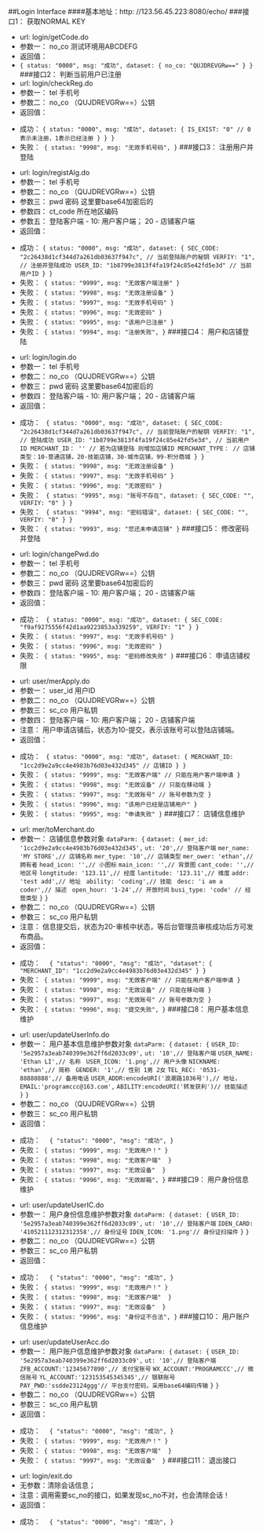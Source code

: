 ##Login Interface
####基本地址：http: //123.56.45.223:8080/echo/
###接口1： 获取NORMAL KEY
- url: login/getCode.do
- 参数一： no_co 测试环境用ABCDEFG
- 返回值：
- `{
	status: "0000",
	msg: "成功",
	dataset: {
		no_co: "QUJDREVGRw=="
	}
}`
###接口2： 判断当前用户已注册
- url: login/checkReg.do
- 参数一： tel 手机号
- 参数二： no_co （QUJDREVGRw==）公钥
- 返回值：
 + 成功： `{
	status: "0000",
	msg: "成功",
	dataset: {
		IS_EXIST: "0" // 0表示未注册，1表示已经注册
	}
}
}`
 + 失败：` {
	status: "9998",
	msg: "无效手机号码",
}`
###接口3： 注册用户并登陆
- url: login/registAlg.do
- 参数一： tel 手机号
- 参数二： no_co （QUJDREVGRw==）公钥
- 参数三： pwd 密码 这里要base64加密后的
- 参数四： ct_code 所在地区编码
- 参数五： 登陆客户端 - 10: 用户客户端； 20 - 店铺客户端
- 返回值： 
 + 成功： `{
	status: "0000",
	msg: "成功",
	dataset: {
		SEC_CODE: "2c26438d1cf344d7a261db03637f947c", // 当前登陆账户的秘钥
		VERFIY: "1", // 注册并登陆成功
		USER_ID: "1b8799e3813f4fa19f24c85e42fd5e3d" // 当前用户ID
	}
}`
 + 失败：` {
	status: "9999",
	msg: "无效客户端注册"
}`
 + 失败：` {
	status: "9998",
	msg: "无效注册设备"
}`
 + 失败：` {
	status: "9997",
	msg: "无效手机号码"
}`
 + 失败：` {
	status: "9996",
	msg: "无效密码"
}`
 + 失败：` {
	status: "9995",
	msg: "该用户已注册"
}`
 + 失败：` {
	status: "9994",
	msg: "注册失败",
}`
###接口4： 用户和店铺登陆
- url: login/login.do
- 参数一： tel 手机号
- 参数二： no_co （QUJDREVGRw==）公钥
- 参数三： pwd 密码 这里要base64加密后的
- 参数四： 登陆客户端 - 10: 用户客户端； 20 - 店铺客户端
- 返回值： 
 + 成功： ` {
	status: "0000",
	msg: "成功",
	dataset: {
		SEC_CODE: "2c26438d1cf344d7a261db03637f947c", // 当前登陆账户的秘钥
		VERFIY: "1", // 登陆成功
		USER_ID: "1b8799e3813f4fa19f24c85e42fd5e3d", // 当前用户ID
		MERCHANT_ID： '' // 若为店铺登陆 则增加店铺ID
		MERCHANT_TYPE： // 店铺类型：10-普通店铺，20-技能店铺，30-城市店铺，99-积分商城
	}
}`
 + 失败：` {
	status: "9998",
	msg: "无效注册设备"
}`
 + 失败：` {
	status: "9997",
	msg: "无效手机号码"
}`
 + 失败：` {
	status: "9996",
	msg: "无效密码"
}`
 + 失败： ` {
	status: "9995",
	msg: "账号不存在",
	dataset: {
		SEC_CODE: "",
		VERFIY: "0"
	}
}`
 + 失败： ` {
	status: "9994",
	msg: "密码错误",
	dataset: {
		SEC_CODE: "",
		VERFIY: "0"
	}
}`
 + 失败：` {
	status: "9993",
	msg: "您还未申请店铺"
}`
###接口5： 修改密码并登陆
- url: login/changePwd.do
- 参数一： tel 手机号
- 参数二： no_co （QUJDREVGRw==）公钥
- 参数三： pwd 密码 这里要base64加密后的
- 参数四： 登陆客户端 - 10: 用户客户端； 20 - 店铺客户端
- 返回值： 
 + 成功： ` {
	status: "0000",
	msg: "成功",
	dataset: {
		SEC_CODE: "f9af9275556f42d1aa9223853a339259",
		VERFIY: "1"
	}
}`
 + 失败：` {
	status: "9997",
	msg: "无效手机号码"
}`
 + 失败：` {
	status: "9996",
	msg: "无效密码"
}`
 + 失败：` {
	status: "9995",
	msg: "密码修改失败"
}`
###接口6： 申请店铺权限
- url: user/merApply.do
- 参数一： user_id 用户ID
- 参数二： no_co （QUJDREVGRw==）公钥
- 参数三： sc_co 用户私钥
- 参数四： 登陆客户端 - 10: 用户客户端； 20 - 店铺客户端
- 注意： 用户申请店铺后，状态为10-提交，表示该账号可以登陆店铺端。
- 返回值： 
 + 成功： ` {
	status: "0000",
	msg: "成功",
	dataset: {
		MERCHANT_ID: "1cc2d9e2a9cc4e4983b76d03e432d345" // 店铺ID
	}
}`
 + 失败：` {
	status: "9999",
	msg: "无效客户端" // 只能在用户客户端申请
}`
 + 失败：` {
	status: "9998",
	msg: "无效设备" // 只能在移动端
}`
 + 失败：` {
	status: "9997",
	msg: "无效账号" // 账号参数为空
}`
 + 失败：` {
	status: "9996",
	msg: "该用户已经是店铺用户"
}`
 + 失败：` {
	status: "9995",
	msg: "申请失败"
}`
###接口7： 店铺信息维护
- url: mer/toMerchant.do
- 参数一： 店铺信息参数对象 
	`dataParm: {`
	`dataset: {`
		`mer_id: '1cc2d9e2a9cc4e4983b76d03e432d345',`
		`ut: '20',// 登陆客户端`
		`mer_name: 'MY STORE',// 店铺名称`
		`mer_type: '10',// 店铺类型`
		`mer_ower: 'ethan',// 拥有者`
		`head_icon: '',// 小图标`
		`main_icon: '',// 背景图`
		`cant_code: '',// 地区号`
		`longtitude: '123.11',// 经度`
		`lantitude: '123.11',// 维度`
		`addr: 'test add',// 地址 `
		`ability: 'coding',// 技能 `
		`desc: 'i am a coder',// 描述 `
		`open_hour: '1-24',// 开放时间`
		`busi_type: 'code' // 经营类型`
	`}`
	`}`
- 参数二： no_co （QUJDREVGRw==）公钥
- 参数三： sc_co 用户私钥
- 注意： 信息提交后，状态为20-审核中状态，等后台管理员审核成功后方可发布商品。
- 返回值： 
 + 成功： `  {
	"status": "0000",
	"msg": "成功",
	"dataset": {
		"MERCHANT_ID": "1cc2d9e2a9cc4e4983b76d03e432d345"
	}
}`
 + 失败：` {
	status: "9999",
	msg: "无效客户端" // 只能在用户客户端申请
}`
 + 失败：` {
	status: "9998",
	msg: "无效设备" // 只能在移动端
}`
 + 失败：` {
	status: "9997",
	msg: "无效账号" // 账号参数为空
}`
 + 失败：` {
	status: "9996",
	msg: "提交失败",
}`
###接口8： 用户基本信息维护
- url: user/updateUserInfo.do
- 参数一： 用户基本信息维护参数对象 
	`dataParm: {`
	`dataset: {`
		`USER_ID: '5e2957a3eab740399e362ff6d2033c09',`
		`ut: '10',// 登陆客户端`
		`USER_NAME: 'Ethan LI',// 名称 `
		`USER_ICON: '1.png',// 用户头像`
		`NICKNAME: 'ethan',// 简称 `
		`GENDER: '1',// 性别 1男 2女`
		`TEL_REC: '0531-88888888',// 备用电话`
		`USER_ADDR:encodeURI('浪潮路1036号'),// 地址，`
		`EMAIL:'programccc@163.com',`
		`ABILITY:encodeURI('转发获利')// 技能描述 `
	`}`
	`}`
- 参数二： no_co （QUJDREVGRw==）公钥
- 参数三： sc_co 用户私钥
- 返回值： 
 + 成功： `  {
	"status": "0000",
	"msg": "成功",
}`
 + 失败：` {
	status: "9999",
	msg: "无效用户！"
}`
 + 失败：` {
	status: "9998",
	msg: "无效客户端" 
}`
 + 失败：` {
	status: "9997",
	msg: "无效设备" 
}`
 + 失败：` {
	status: "9996",
	msg: "无效邮箱",
}`
###接口9： 用户身份信息维护
- url: user/updateUserIC.do
- 参数一： 用户身份信息维护参数对象 
	`dataParm: {`
	`dataset: {`
		`USER_ID: '5e2957a3eab740399e362ff6d2033c09',`
		`ut: '10',// 登陆客户端`
		`IDEN_CARD: '410521112312312358',// 身份证号`
		`IDEN_ICON: '1.png'// 身份证扫描件`
	`}`
	`}`
- 参数二： no_co （QUJDREVGRw==）公钥
- 参数三： sc_co 用户私钥
- 返回值： 
 + 成功： `  {
	"status": "0000",
	"msg": "成功",
}`
 + 失败：` {
	status: "9999",
	msg: "无效用户！"
}`
 + 失败：` {
	status: "9998",
	msg: "无效客户端" 
}`
 + 失败：` {
	status: "9997",
	msg: "无效设备" 
}`
 + 失败：` {
	status: "9996",
	msg: "身份证不合法",
}`
###接口10： 用户账户信息维护
- url: user/updateUserAcc.do
- 参数一： 用户账户信息维护参数对象 
	`dataParm: {`
	`dataset: {`
		`USER_ID: '5e2957a3eab740399e362ff6d2033c09',`
		`ut: '10',// 登陆客户端`
		`ZFB_ACCOUNT:'12345677890',// 支付宝账号`
		`WX_ACCOUNT:'PROGRAMCCC',// 微信账号`
		`YL_ACCOUNT:'123153545345345',// 银联账号`
		`PAY_PWD:'ssdde23124ggg'// 平台支付密码，采用base64编码传输`
	`}`
	`}`
- 参数二： no_co （QUJDREVGRw==）公钥
- 参数三： sc_co 用户私钥
- 返回值： 
 + 成功： `  {
	"status": "0000",
	"msg": "成功",
}`
 + 失败：` {
	status: "9999",
	msg: "无效用户！"
}`
 + 失败：` {
	status: "9998",
	msg: "无效客户端" 
}`
 + 失败：` {
	status: "9997",
	msg: "无效设备" 
}`
###接口11： 退出接口
- url: login/exit.do
- 无参数：清除会话信息；
- 注意：调用需要sc_no的接口，如果发现sc_no不对，也会清除会话！
- 返回值： 
 + 成功： `  {
	"status": "0000",
	"msg": "成功",
}`